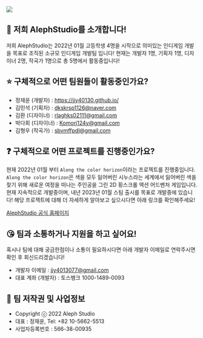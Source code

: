  <img src="https://img.shields.io/badge/Team-AlephStudio-orange">

## 🙋 저희 AlephStudio를 소개합니다!
저희 AlephStudio는 2022년 01월 고등학생 4명을 시작으로 의미있는 인디게임 개발을 목표로 조직된 소규모 인디게임 개발팀 입니다!
현재는 개발자 1명, 기획자 1명, 디자이너 2명, 작곡가 1명으로 총 5명에서 활동중입니다!

## ⭐️ 구체적으로 어떤 팀원들이 활동중인가요?
- 정재윤 (개발자) : https://jjy40130.github.io/
- 김민석 (기획자) : dkskrsp1126@naver.com
- 김환 (디자이너) : rlaghks02111@gmail.com
- 박다회 (디자이너) : Komori124y@gmail.com
- 김형우 (작곡가) : sbvmffpdl@gmail.com

## ❓ 구체적으로 어떤 프로젝트를 진행중인가요?
현재 2022년 01월 부터 `Along the color horizon`이라는 프로젝트를 진행중입니다.
`Along the color horizon`은 색을 모두 잃어버린 시누스라는 세계에서 잃어버린 색을 찾기 위해 새로운 여정을 떠나는 주인공을 그린 2D 횡스크롤 액션 어드벤처 게임입니다.
현재 지속적으로 개발중이며, 내년 2023년 01월 스팀 출시를 목표로 개발중에 있습니다! 해당 프로젝트에 대해 더 자세하게 알아보고 싶으시다면 아래 링크를 확인해주세요!

[AlephStudio 공식 홈페이지](https://alephstudio.kro.kr)

## 😘 팀과 소통하거나 지원을 하고 싶어요!
혹시나 팀에 대해 궁금한점이나 소통이 필요하시다면 아래 개발자 이메일로 연락주시면 확인 후 회신드리겠습니다!

- 개발자 이메일 : jjy4013077@gmail.com
- 대표 계좌 (개발자) : 토스뱅크 1000-1489-0093

## 📌 팀 저작권 및 사업정보
- Copyright ⓒ 2022 Aleph Studio
- 대표 : 정재윤, Tel: +82 10-5662-5513
- 사업자등록번호 : 566-38-00935
